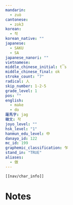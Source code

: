 ```yaml
---
mandarin:
  - zuò
cantonese:
  - zok3
korean:
  - 작
korean_native: ""
japanese:
  - SAKU
  - SA
japanese_nanori: ""
vietnamese:
middle_chinese_initial: t͡s
middle_chinese_final: ɑk
stroke_count: "7"
radical: 人
skip_number: 1-2-5
grade_level: 1
pos: ""
english:
  - make
  - do
羅馬字: jag
韓文: 작
joyo_level: ""
hsk_level: "1"
hanmun_edu_level: 中
danayo_id: 122
mc_id: 199
graphemic_classification: 乍
stand_in: "TRUE"
aliases:
  - 做
---
```

```meta-bind-embed
[[nav/char_info]]
```

# Notes
